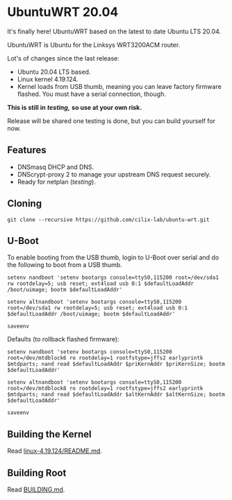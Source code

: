 # UbuntuWRT 20.04

It's finally here! UbuntuWRT based on the latest to date Ubuntu LTS 20.04.

UbuntuWRT is Ubuntu for the Linksys WRT3200ACM router.

Lot's of changes since the last release:

- Ubuntu 20.04 LTS based.
- Linux kernel 4.19.124.
- Kernel loads from USB thumb, meaning you can leave factory firmware flashed. You must have a serial connection, though.

**This is still in** ***testing,*** **so use at your own risk.**

Release will be shared one testing is done, but you can build yourself for now.

## Features

- DNSmasq DHCP and DNS.
- DNScrypt-proxy 2 to manage your upstream DNS request securely.
- Ready for netplan (*testing*).

## Cloning

```
git clone --recursive https://github.com/cilix-lab/ubuntu-wrt.git
```

## U-Boot

To enable booting from the USB thumb, login to U-Boot over serial and do the following to boot from a USB thumb.

```
setenv nandboot 'setenv bootargs console=ttyS0,115200 root=/dev/sda1 rw rootdelay=5; usb reset; ext4load usb 0:1 $defaultLoadAddr /boot/uimage; bootm $defaultLoadAddr'

setenv altnandboot 'setenv bootargs console=ttyS0,115200 root=/dev/sda1 rw rootdelay=5; usb reset; ext4load usb 0:1 $defaultLoadAddr /boot/uimage; bootm $defaultLoadAddr'

saveenv
```

Defaults (to rollback flashed firmware):

```
setenv nandboot 'setenv bootargs console=ttyS0,115200 root=/dev/mtdblock6 ro rootdelay=1 rootfstype=jffs2 earlyprintk $mtdparts; nand read $defaultLoadAddr $priKernAddr $priKernSize; bootm $defaultLoadAddr'

setenv altnandboot 'setenv bootargs console=ttyS0,115200 root=/dev/mtdblock8 ro rootdelay=1 rootfstype=jffs2 earlyprintk $mtdparts; nand read $defaultLoadAddr $altKernAddr $altKernSize; bootm $defaultLoadAddr'

saveenv
```

## Building the Kernel

Read [linux-4.19.124/README.md](https://github.com/cilix-lab/ubuntu-wrt/blob/master/linux-4.19.124/README.md).

## Building Root

Read [BUILDING.md](https://github.com/cilix-lab/ubuntu-wrt/blob/master/BUILDING.md).
